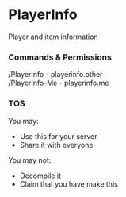# PlayerInfo
Player and item information

### Commands & Permissions
/PlayerInfo - playerinfo.other <br>
/PlayerInfo-Me - playerinfo.me

### TOS
You may:
- Use this for your server
- Share it with everyone

You may not:
- Decompile it
- Claim that you have make this
